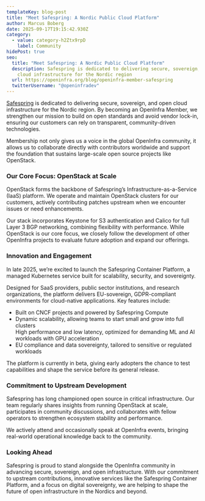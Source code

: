 ```yaml
---
templateKey: blog-post
title: "Meet Safespring: A Nordic Public Cloud Platform"
author: Marcus Boberg
date: 2025-09-17T19:15:42.930Z
category:
  - value: category-h2Ztx9rpD
    label: Community
hidePost: true
seo:
  title: "Meet Safespring: A Nordic Public Cloud Platform"
  description: Safespring is dedicated to delivering secure, sovereign, and open
    cloud infrastructure for the Nordic region
  url: https://openinfra.org/blog/openinfra-member-safespring
  twitterUsername: "@openinfradev"
---
```

[Safespring](https://www.safespring.com/en/) is dedicated to delivering secure, sovereign, and open cloud infrastructure for the Nordic region. By becoming an OpenInfra Member, we strengthen our mission to build on open standards and avoid vendor lock-in, ensuring our customers can rely on transparent, community-driven technologies.

Membership not only gives us a voice in the global OpenInfra community, it allows us to collaborate directly with contributors worldwide and support the foundation that sustains large-scale open source projects like OpenStack.

### Our Core Focus: OpenStack at Scale

OpenStack forms the backbone of Safespring’s Infrastructure-as-a-Service (IaaS) platform. We operate and maintain OpenStack clusters for our customers, actively contributing patches upstream when we encounter issues or need enhancements.

Our stack incorporates Keystone for S3 authentication and Calico for full Layer 3 BGP networking, combining flexibility with performance. While OpenStack is our core focus, we closely follow the development of other OpenInfra projects to evaluate future adoption and expand our offerings.

### Innovation and Engagement

In late 2025, we’re excited to launch the Safespring Container Platform, a managed Kubernetes service built for scalability, security, and sovereignty.

Designed for SaaS providers, public sector institutions, and research organizations, the platform delivers EU-sovereign, GDPR-compliant environments for cloud-native applications. Key features include:

* Built on CNCF projects and powered by Safespring Compute
* Dynamic scalability, allowing teams to start small and grow into full clusters\
  High performance and low latency, optimized for demanding ML and AI workloads with GPU acceleration
* EU compliance and data sovereignty, tailored to sensitive or regulated workloads

The platform is currently in beta, giving early adopters the chance to test capabilities and shape the service before its general release.

### Commitment to Upstream Development

Safespring has long championed open source in critical infrastructure. Our team regularly shares insights from running OpenStack at scale, participates in community discussions, and collaborates with fellow operators to strengthen ecosystem stability and performance.

We actively attend and occasionally speak at OpenInfra events, bringing real-world operational knowledge back to the community.

### Looking Ahead

Safespring is proud to stand alongside the OpenInfra community in advancing secure, sovereign, and open infrastructure. With our commitment to upstream contributions, innovative services like the Safespring Container Platform, and a focus on digital sovereignty, we are helping to shape the future of open infrastructure in the Nordics and beyond.